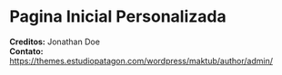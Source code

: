 # Pagina Inicial Personalizada

**Creditos:** Jonathan Doe <br>
**Contato:** https://themes.estudiopatagon.com/wordpress/maktub/author/admin/